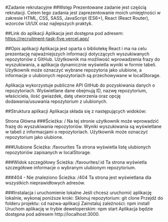 #Zadanie rekrutacyjne 
##Wstęp
Prezentowane zadanie jest częścią rekrutacji. Celem tego zadania jest zaprezentowanie moich umiejętności w zakresie HTML, CSS, SASS, JavaScript (ES6+), React (React Router), wzorców UI/UX oraz najlepszych praktyk.

##Link do aplikacji
Aplikacja jest dostępna pod adresem: https://recruitment-task-five.vercel.app/

##Opis aplikacji
Aplikacja jest oparta o bibliotekę React i ma na celu prezentację najważniejszych informacji dotyczących wyszukiwanych repozytoriów z GitHub. Użytkownik ma możliwość wprowadzenia frazy do wyszukiwania, a aplikacja dynamicznie wyświetla wyniki w formie tabeli. Użytkownik może oznaczyć wybrane repozytoria jako ulubione, a informacje o ulubionych repozytoriach są przechowywane w localStorage.

Aplikacja wykorzystuje publiczne API GitHub do pozyskiwania danych o repozytoriach. Wyświetlane dane obejmują ID, nazwę repozytorium, właściciela, ilość gwiazdek, datę utworzenia oraz opcję dodawania/usuwania repozytorium z ulubionych.

##Struktura aplikacji
Aplikacja składa się z następujących widoków:

Strona Główna
###Ścieżka: /
Na tej stronie użytkownik może wprowadzić frazę do wyszukiwania repozytoriów.
Wyniki wyszukiwania są wyświetlane w tabeli z informacjami o repozytoriach.
Użytkownik może oznaczyć repozytorium jako ulubione.

###Ulubione
Ścieżka: /favourites
Ta strona wyświetla listę ulubionych repozytoriów zapisanych w localStorage.

###Widok szczegółowy
Ścieżka: /favourites/:id
Ta strona wyświetla szczegółowe informacje o wybranym ulubionym repozytorium.

###404 - Nie znaleziono
Ścieżka: /404
Ta strona jest wyświetlana dla wszystkich nieprawidłowych adresów.


###Instalacja i uruchomienie lokalne
Jeśli chcesz uruchomić aplikację lokalnie, wykonaj poniższe kroki:
Sklonuj repozytorium: git clone <adres-repozytorium>
Przejdź do folderu projektu: cd nazwa-aplikacji
Zainstaluj zależności: npm install
Uruchom aplikację w trybie deweloperskim: npm start
Aplikacja będzie dostępna pod adresem http://localhost:3000.